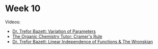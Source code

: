 # Week 10

Videos:
- [Dr. Trefor Bazett: Variation of Parameters](https://www.youtube.com/watch?v=wSMad7QpaqE)
- [The Organic Chemistry Tutor: Cramer's Rule](https://www.youtube.com/watch?v=vXqlIOX2itM)
- [Dr. Trefor Bazett: Linear Independence of Functions & The Wronskian](https://www.youtube.com/watch?v=4z5aL3aGVQs)